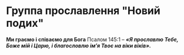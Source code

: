 # Группа прославлення "Новий подих"
**Ми граємо і співаємо для Бога**
Псалом 145:1 – ***«Я прославлю Тебе, Боже мій і Царю, і благословлю ім’я Твоє на віки віків».***
